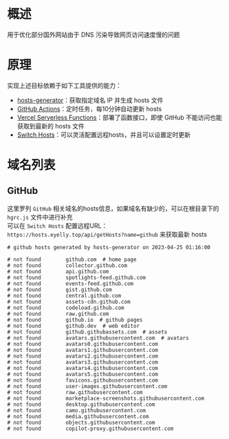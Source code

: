 
# 概述
用于优化部分国外网站由于 DNS 污染导致网页访问速度慢的问题
# 原理
实现上述目标依赖于如下工具提供的能力：
* [hosts-generator](https://github.com/eyelly-wu/hosts-generator)：获取指定域名 IP 并生成 hosts 文件
* [GitHub Actions](https://github.com/features/actions)：定时任务，每10分钟自动更新 hosts
* [Vercel Serverless Functions](https://vercel.com/docs/concepts/functions/serverless-functions)：部署了函数接口，即使 GitHub 不能访问也能获取到最新的 hosts 文件
* [Switch Hosts](https://swh.app/zh)：可以灵活配置远程hosts，并且可以设置定时更新

# 域名列表

## GitHub
这里罗列 `GitHub` 相关域名的hosts信息，如果域名有缺少的，可以在根目录下的 `hgrc.js` 文件中进行补充<br />可以在 `Switch Hosts` 配置远程URL：`https://hosts.eyelly.top/api/getHosts?name=github` 来获取最新 hosts
```text
# github hosts generated by hosts-generator on 2023-04-25 01:16:00

# not found        github.com  # home page
# not found        collector.github.com  
# not found        api.github.com  
# not found        spotlights-feed.github.com  
# not found        events-feed.github.com  
# not found        gist.github.com  
# not found        central.github.com  
# not found        assets-cdn.github.com  
# not found        codeload.github.com  
# not found        raw.github.com  
# not found        github.io  # github pages
# not found        github.dev  # web editor
# not found        github.githubassets.com  # assets
# not found        avatars.githubusercontent.com  # avatars
# not found        avatars0.githubusercontent.com  
# not found        avatars1.githubusercontent.com  
# not found        avatars2.githubusercontent.com  
# not found        avatars3.githubusercontent.com  
# not found        avatars4.githubusercontent.com  
# not found        avatars5.githubusercontent.com  
# not found        favicons.githubusercontent.com  
# not found        user-images.githubusercontent.com  
# not found        raw.githubusercontent.com  
# not found        marketplace-screenshots.githubusercontent.com  
# not found        desktop.githubusercontent.com  
# not found        camo.githubusercontent.com  
# not found        media.githubusercontent.com  
# not found        objects.githubusercontent.com  
# not found        copilot-proxy.githubusercontent.com  
```
